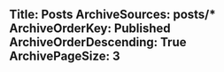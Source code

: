 Title: Posts
ArchiveSources: posts/*
ArchiveOrderKey: Published
ArchiveOrderDescending: True
ArchivePageSize: 3
---